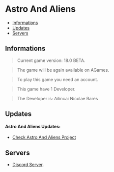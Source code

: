 # Astro And Aliens

- [Informations](https://github.com/Ailincai-Nicolae-Rares/Astro-And-Aliens#informations)
- [Updates](https://github.com/Ailincai-Nicolae-Rares/Astro-And-Aliens#updates)
- [Servers](https://github.com/Ailincai-Nicolae-Rares/Astro-And-Aliens#servers)

## Informations
> Current game version: 18.0 BETA.

> The game will be again available on AGames.

> To play this game you need an account.

> This game have 1 Developer.

> The Developer is: Ailincai Nicolae Rares

## Updates
#### Astro And Aliens Updates:
- [Check Astro And Aliens Project](https://github.com/Ailincai-Nicolae-Rares/Astro-And-Aliens/projects/1)

## Servers
- [Discord Server](https://discord.gg/dBUc67y).

